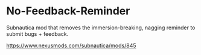 # No-Feedback-Reminder
Subnautica mod that removes the immersion-breaking, nagging reminder to submit bugs + feedback.

https://www.nexusmods.com/subnautica/mods/845
